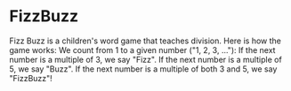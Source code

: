 # FizzBuzz
Fizz Buzz is a children's word game that teaches division. Here is how the game works: We count from 1 to a given number ("1, 2, 3, ..."): If the next number is a multiple of 3, we say "Fizz". If the next number is a multiple of 5, we say "Buzz". If the next number is a multiple of both 3 and 5, we say "FizzBuzz"!
